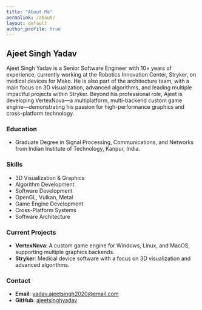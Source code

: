 ```yaml
---
title: "About Me"
permalink: /about/
layout: default
author_profile: true
---
```


## Ajeet Singh Yadav

Ajeet Singh Yadav is a Senior Software Engineer with 10+ years of experience, currently working at the Robotics Innovation Center, Stryker, on medical devices for Mako. He is also part of the architecture team, with a main focus on 3D visualization, advanced algorithms, and leading multiple impactful projects within Stryker. Beyond his professional role, Ajeet is developing VertexNova—a multiplatform, multi-backend custom game engine—demonstrating his passion for high-performance graphics and cross-platform technology.

### Education

- Graduate Degree in Signal Processing, Communications, and Networks from Indian Institute of Technology, Kanpur, India.

### Skills

- 3D Visualization & Graphics
- Algorithm Development
- Software Development
- OpenGL, Vulkan, Metal
- Game Engine Development
- Cross-Platform Systems
- Software Architecture

### Current Projects

- **VertexNova**: A custom game engine for Windows, Linux, and MacOS, supporting multiple graphics backends.
- **Stryker**: Medical device software with a focus on 3D visualization and advanced algorithms.

### Contact

- **Email**: [yadav.ajeetsingh2020@email.com](mailto:yadav.ajeetsingh2020@email.com)
- **GitHub**: [ajeetsinghyadav](https://github.com/ajeetsinghyadav)
